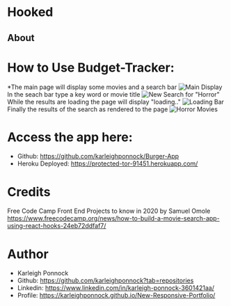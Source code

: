 # Hooked
## About
    

# How to Use Budget-Tracker:
*The main page will display some movies and a search bar
![Main Display](../public/assets/main.png)
 In the seach bar type a key word or movie title
 ![New Search for "Horror"](./public/assets/newsearch.png)
 While the results are loading the page will display "loading.."
 ![Loading Bar](./public/assets/loading.png)
 Finally the results of the search as rendered to the page
 ![Horror Movies](./public/assets/horror.png)


# Access the app here: 
* Github: https://github.com/karleighponnock/Burger-App
* Heroku Deployed: https://protected-tor-91451.herokuapp.com/

# Credits
Free Code Camp Front End Projects to know in 2020 by Samuel Omole
https://www.freecodecamp.org/news/how-to-build-a-movie-search-app-using-react-hooks-24eb72ddfaf7/


# Author
 * Karleigh Ponnock
* Github: https://github.com/karleighponnock?tab=repositories
* Linkedin: https://www.linkedin.com/in/karleigh-ponnock-3601421aa/
* Profile: https://karleighponnock.github.io/New-Responsive-Portfolio/
